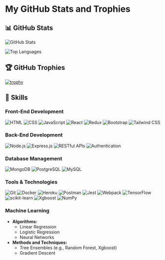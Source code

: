 # My GitHub Stats and Trophies

## 📊 GitHub Stats

![GitHub Stats](https://github-readme-stats.vercel.app/api?username=Rakshith-Raj08&show_icons=true&theme=radical)

![Top Languages](https://github-readme-stats.vercel.app/api/top-langs/?username=Rakshith-Raj08&layout=compact&theme=radical)

## 🏆 GitHub Trophies

[![trophy](https://github-profile-trophy.vercel.app/?username=Rakshith-Raj08&theme=onedark)](https://github.com/ryo-ma/github-profile-trophy)

## 💼 Skills

### Front-End Development
![HTML](https://img.shields.io/badge/-HTML-E34F26?logo=html5&logoColor=fff)
![CSS](https://img.shields.io/badge/-CSS-1572B6?logo=css3&logoColor=fff)
![JavaScript](https://img.shields.io/badge/-JavaScript-F7DF1E?logo=javascript&logoColor=000)
![React](https://img.shields.io/badge/-React-61DAFB?logo=react&logoColor=000)
![Redux](https://img.shields.io/badge/-Redux-764ABC?logo=redux&logoColor=fff)
![Bootstrap](https://img.shields.io/badge/-Bootstrap-7952B3?logo=bootstrap&logoColor=fff)
![Tailwind CSS](https://img.shields.io/badge/-Tailwind_CSS-38B2AC?logo=tailwind-css&logoColor=fff)

### Back-End Development
![Node.js](https://img.shields.io/badge/-Node.js-339933?logo=node.js&logoColor=fff)
![Express.js](https://img.shields.io/badge/-Express.js-000?logo=express&logoColor=fff)
![RESTful APIs](https://img.shields.io/badge/-RESTful_APIs-3F8F6C)
![Authentication](https://img.shields.io/badge/-Authentication-FF6B6B)

### Database Management
![MongoDB](https://img.shields.io/badge/-MongoDB-47A248?logo=mongodb&logoColor=fff)
![PostgreSQL](https://img.shields.io/badge/-PostgreSQL-336791?logo=postgresql&logoColor=fff)
![MySQL](https://img.shields.io/badge/-MySQL-4479A1?logo=mysql&logoColor=fff)

### Tools & Technologies
![Git](https://img.shields.io/badge/-Git-F05032?logo=git&logoColor=fff)
![Docker](https://img.shields.io/badge/-Docker-2496ED?logo=docker&logoColor=fff)
![Heroku](https://img.shields.io/badge/-Heroku-430098?logo=heroku&logoColor=fff)
![Postman](https://img.shields.io/badge/-Postman-FF6C37?logo=postman&logoColor=fff)
![Jest](https://img.shields.io/badge/-Jest-C21325?logo=jest&logoColor=fff)
![Webpack](https://img.shields.io/badge/-Webpack-8DD6F9?logo=webpack&logoColor=000)
![TensorFlow](https://img.shields.io/badge/-TensorFlow-FF6F00?logo=tensorflow&logoColor=fff)
![scikit-learn](https://img.shields.io/badge/-scikit_learn-F7931E?logo=scikit-learn&logoColor=fff)
![Xgboost](https://img.shields.io/badge/-Xgboost-FF8C00?logo=xgboost&logoColor=fff)
![NumPy](https://img.shields.io/badge/-NumPy-01395C?logo=numpy&logoColor=fff)

### Machine Learning
- **Algorithms:**
  - Linear Regression
  - Logistic Regression
  - Neural Networks
- **Methods and Techniques:**
  - Tree Ensembles (e.g., Random Forest, Xgboost)
  - Gradient Descent


